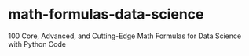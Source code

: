 # math-formulas-data-science
100 Core, Advanced, and Cutting-Edge Math Formulas for Data Science with Python Code
